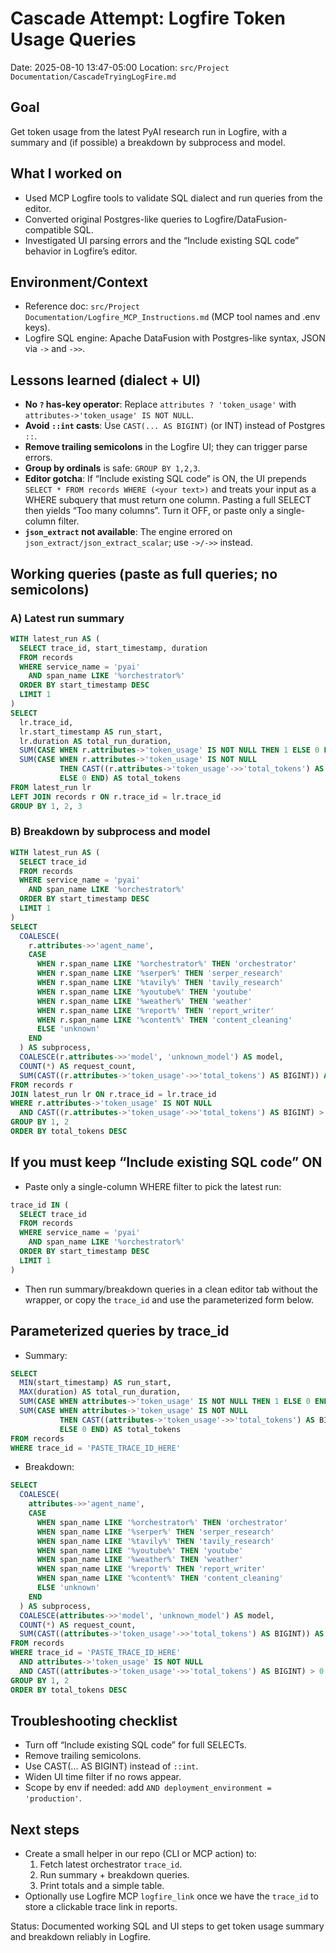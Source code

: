 # Cascade Attempt: Logfire Token Usage Queries

Date: 2025-08-10 13:47-05:00
Location: `src/Project Documentation/CascadeTryingLogFire.md`

## Goal
Get token usage from the latest PyAI research run in Logfire, with a summary and (if possible) a breakdown by subprocess and model.

## What I worked on
- Used MCP Logfire tools to validate SQL dialect and run queries from the editor.
- Converted original Postgres-like queries to Logfire/DataFusion-compatible SQL.
- Investigated UI parsing errors and the “Include existing SQL code” behavior in Logfire’s editor.

## Environment/Context
- Reference doc: `src/Project Documentation/Logfire_MCP_Instructions.md` (MCP tool names and .env keys).
- Logfire SQL engine: Apache DataFusion with Postgres-like syntax, JSON via `->` and `->>`.

## Lessons learned (dialect + UI)
- __No `?` has-key operator__: Replace `attributes ? 'token_usage'` with `attributes->'token_usage' IS NOT NULL`.
- __Avoid `::int` casts__: Use `CAST(... AS BIGINT)` (or INT) instead of Postgres `::`.
- __Remove trailing semicolons__ in the Logfire UI; they can trigger parse errors.
- __Group by ordinals__ is safe: `GROUP BY 1,2,3`.
- __Editor gotcha__: If “Include existing SQL code” is ON, the UI prepends `SELECT * FROM records WHERE (<your text>)` and treats your input as a WHERE subquery that must return one column. Pasting a full SELECT then yields “Too many columns”. Turn it OFF, or paste only a single-column filter.
- __`json_extract` not available__: The engine errored on `json_extract/json_extract_scalar`; use `->/->>` instead.

## Working queries (paste as full queries; no semicolons)

### A) Latest run summary
```sql
WITH latest_run AS (
  SELECT trace_id, start_timestamp, duration
  FROM records
  WHERE service_name = 'pyai'
    AND span_name LIKE '%orchestrator%'
  ORDER BY start_timestamp DESC
  LIMIT 1
)
SELECT
  lr.trace_id,
  lr.start_timestamp AS run_start,
  lr.duration AS total_run_duration,
  SUM(CASE WHEN r.attributes->'token_usage' IS NOT NULL THEN 1 ELSE 0 END) AS llm_calls,
  SUM(CASE WHEN r.attributes->'token_usage' IS NOT NULL
           THEN CAST((r.attributes->'token_usage'->>'total_tokens') AS BIGINT)
           ELSE 0 END) AS total_tokens
FROM latest_run lr
LEFT JOIN records r ON r.trace_id = lr.trace_id
GROUP BY 1, 2, 3
```

### B) Breakdown by subprocess and model
```sql
WITH latest_run AS (
  SELECT trace_id
  FROM records
  WHERE service_name = 'pyai'
    AND span_name LIKE '%orchestrator%'
  ORDER BY start_timestamp DESC
  LIMIT 1
)
SELECT
  COALESCE(
    r.attributes->>'agent_name',
    CASE
      WHEN r.span_name LIKE '%orchestrator%' THEN 'orchestrator'
      WHEN r.span_name LIKE '%serper%' THEN 'serper_research'
      WHEN r.span_name LIKE '%tavily%' THEN 'tavily_research'
      WHEN r.span_name LIKE '%youtube%' THEN 'youtube'
      WHEN r.span_name LIKE '%weather%' THEN 'weather'
      WHEN r.span_name LIKE '%report%' THEN 'report_writer'
      WHEN r.span_name LIKE '%content%' THEN 'content_cleaning'
      ELSE 'unknown'
    END
  ) AS subprocess,
  COALESCE(r.attributes->>'model', 'unknown_model') AS model,
  COUNT(*) AS request_count,
  SUM(CAST((r.attributes->'token_usage'->>'total_tokens') AS BIGINT)) AS total_tokens
FROM records r
JOIN latest_run lr ON r.trace_id = lr.trace_id
WHERE r.attributes->'token_usage' IS NOT NULL
  AND CAST((r.attributes->'token_usage'->>'total_tokens') AS BIGINT) > 0
GROUP BY 1, 2
ORDER BY total_tokens DESC
```

## If you must keep “Include existing SQL code” ON
- Paste only a single-column WHERE filter to pick the latest run:
```sql
trace_id IN (
  SELECT trace_id
  FROM records
  WHERE service_name = 'pyai'
    AND span_name LIKE '%orchestrator%'
  ORDER BY start_timestamp DESC
  LIMIT 1
)
```
- Then run summary/breakdown queries in a clean editor tab without the wrapper, or copy the `trace_id` and use the parameterized form below.

## Parameterized queries by trace_id
- Summary:
```sql
SELECT
  MIN(start_timestamp) AS run_start,
  MAX(duration) AS total_run_duration,
  SUM(CASE WHEN attributes->'token_usage' IS NOT NULL THEN 1 ELSE 0 END) AS llm_calls,
  SUM(CASE WHEN attributes->'token_usage' IS NOT NULL
           THEN CAST((attributes->'token_usage'->>'total_tokens') AS BIGINT)
           ELSE 0 END) AS total_tokens
FROM records
WHERE trace_id = 'PASTE_TRACE_ID_HERE'
```
- Breakdown:
```sql
SELECT
  COALESCE(
    attributes->>'agent_name',
    CASE
      WHEN span_name LIKE '%orchestrator%' THEN 'orchestrator'
      WHEN span_name LIKE '%serper%' THEN 'serper_research'
      WHEN span_name LIKE '%tavily%' THEN 'tavily_research'
      WHEN span_name LIKE '%youtube%' THEN 'youtube'
      WHEN span_name LIKE '%weather%' THEN 'weather'
      WHEN span_name LIKE '%report%' THEN 'report_writer'
      WHEN span_name LIKE '%content%' THEN 'content_cleaning'
      ELSE 'unknown'
    END
  ) AS subprocess,
  COALESCE(attributes->>'model', 'unknown_model') AS model,
  COUNT(*) AS request_count,
  SUM(CAST((attributes->'token_usage'->>'total_tokens') AS BIGINT)) AS total_tokens
FROM records
WHERE trace_id = 'PASTE_TRACE_ID_HERE'
  AND attributes->'token_usage' IS NOT NULL
  AND CAST((attributes->'token_usage'->>'total_tokens') AS BIGINT) > 0
GROUP BY 1, 2
ORDER BY total_tokens DESC
```

## Troubleshooting checklist
- Turn off “Include existing SQL code” for full SELECTs.
- Remove trailing semicolons.
- Use CAST(... AS BIGINT) instead of `::int`.
- Widen UI time filter if no rows appear.
- Scope by env if needed: add `AND deployment_environment = 'production'`.

## Next steps
- Create a small helper in our repo (CLI or MCP action) to:
  1) Fetch latest orchestrator `trace_id`.
  2) Run summary + breakdown queries.
  3) Print totals and a simple table.
- Optionally use Logfire MCP `logfire_link` once we have the `trace_id` to store a clickable trace link in reports.

Status: Documented working SQL and UI steps to get token usage summary and breakdown reliably in Logfire.
